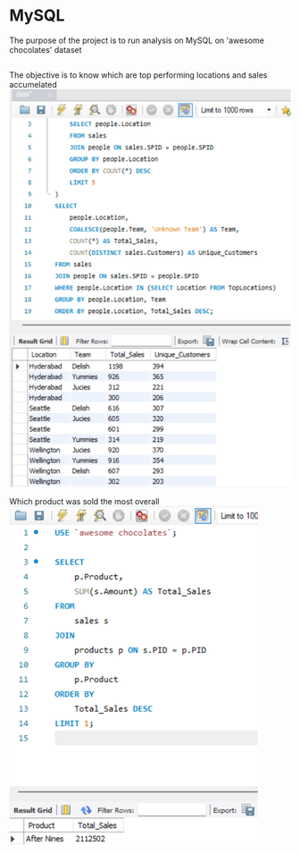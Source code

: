 # MySQL
The purpose of the project is to run analysis on MySQL on 'awesome chocolates' dataset

```We have imported the file already into MySQL workbench;
```
The objective is to know which are top performing locations and sales accumelated 
![Query Output](https://github.com/junaidnaeem-carleton/MySQL/blob/main/t0.png?raw=true)

Which product was sold the most overall
![Query Output](https://github.com/junaidnaeem-carleton/MySQL/blob/main/t1.png?raw=true)
